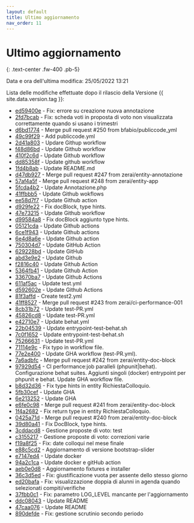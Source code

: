 ```yaml
---
layout: default
title: Ultimo aggiornamento
nav_order: 11
---
```


# Ultimo aggiornamento
{: .text-center .fw-400 .pb-5}

Data e ora dell'ultima modifica: 25/05/2022 13:21

Lista delle modifiche effettuate dopo il rilascio della Versione {{ site.data.version.tag }}:

- [ed59400e](http://github.com/trinko/giuaschool/commit/ed59400ed3d871aeb1712d092cd0f2f72ba0e5f7) - Fix: errore su creazione nuova annotazione
- [2fd7bcab](http://github.com/trinko/giuaschool/commit/2fd7bcabbbb74321d2af47fd4c0ab69a3a82f2f2) - Fix: scheda voti in proposta di voto non visualizzata correttamente quando si usano i trimestri
- [d6bd1774](http://github.com/trinko/giuaschool/commit/d6bd17747accdcffd5a66b35bd3676000fcfd335) - Merge pull request #250 from bfabio/publiccode_yml
- [49c99f29](http://github.com/trinko/giuaschool/commit/49c99f299da0275120892629401b2acef971c840) - Add publiccode.yml
- [2d41a803](http://github.com/trinko/giuaschool/commit/2d41a803759ee2ebd7c9a119418cacc9eacdb8a0) - Updare Githup workflow
- [f48d86bd](http://github.com/trinko/giuaschool/commit/f48d86bd2737f16e47aeafeb44ea2cfeb35e6800) - Update Github workflow
- [410f2c6d](http://github.com/trinko/giuaschool/commit/410f2c6de390af042b9fa2ff5d6f666155de4901) - Update Github workflow
- [dd85358f](http://github.com/trinko/giuaschool/commit/dd85358feb4586c31c40499f86730ff9af2a0aba) - Update github workflow
- [1fd4b8ab](http://github.com/trinko/giuaschool/commit/1fd4b8abdba5cc3576b29a1416fbd34af7f6b8fb) - Update README.md
- [d47db927](http://github.com/trinko/giuaschool/commit/d47db927723fa3bacd5c8f78862abd38dce53dcb) - Merge pull request #247 from zerai/entity-annotazione
- [57af4a5f](http://github.com/trinko/giuaschool/commit/57af4a5f2639b7decda8be340f016c76a2822519) - Merge pull request #248 from zerai/entity-app
- [5fcda4b2](http://github.com/trinko/giuaschool/commit/5fcda4b27ba913835354ec7a69f6a31bcd1b0d57) - Update Annotazione.php
- [41ffbbb5](http://github.com/trinko/giuaschool/commit/41ffbbb5fa35029be8c8bcc47aae29e47e7f0869) - Update Github wokflows
- [ee58d7f7](http://github.com/trinko/giuaschool/commit/ee58d7f7b48062746ad23a5e9876be60ec65fd3b) - Update Github action
- [d929fe22](http://github.com/trinko/giuaschool/commit/d929fe22590f2390d502e39f479c9022520e451f) - Fix docBlock, type hints.
- [47e73215](http://github.com/trinko/giuaschool/commit/47e732155a845c917c6eb3ec6f6675f52508632b) - Update Github workflow
- [d99584a8](http://github.com/trinko/giuaschool/commit/d99584a89c81797115754d7c6d1cf5bc1d7e0dc9) - Fix docBlock aggiunto type hints.
- [05121cda](http://github.com/trinko/giuaschool/commit/05121cda2f1fb3327be5a09c75babd651f92d63c) - Update Github actions
- [6ce1f943](http://github.com/trinko/giuaschool/commit/6ce1f9434a2ba6545ac2a456ef6b76fe1e94910f) - Update Github actions
- [6e4d8a6e](http://github.com/trinko/giuaschool/commit/6e4d8a6e7ab799443b337337784d7a7acdc56d8d) - Update Github action
- [750304d7](http://github.com/trinko/giuaschool/commit/750304d7b44e692024ea4bf5ac680058d053f773) - Update GitHub Action
- [629228bd](http://github.com/trinko/giuaschool/commit/629228bda051b7ce3daea6c682562c1ae46419f5) - Update GitHub
- [abd3e9e2](http://github.com/trinko/giuaschool/commit/abd3e9e2967c6000a00ed900677789db6090a818) - Update Github
- [f2816c40](http://github.com/trinko/giuaschool/commit/f2816c405372ebd7c37480d483df413fbeb341f2) - Update Github Action
- [5364fb41](http://github.com/trinko/giuaschool/commit/5364fb41ce75f3ab89f7b8eb2cc3ddd3696c06a1) - Update Github Action
- [33670ba7](http://github.com/trinko/giuaschool/commit/33670ba7ad4c911b030280b75b49d9fe3e3e931f) - Update Github Actions
- [611af5ac](http://github.com/trinko/giuaschool/commit/611af5acecd88794c6097e43e9a76924ae8086bd) - Update test.yml
- [d592602e](http://github.com/trinko/giuaschool/commit/d592602ec5e09d13956cad5659dab03d01c9050e) - Update Github Actions
- [81f3affd](http://github.com/trinko/giuaschool/commit/81f3affd8c540893790a4e01004e411d54e90d51) - Create test2.yml
- [41ff8527](http://github.com/trinko/giuaschool/commit/41ff8527ae50721182721ba7df31df53792d243c) - Merge pull request #243 from zerai/ci-performance-001
- [8cb31b72](http://github.com/trinko/giuaschool/commit/8cb31b72c49b34c366d69bb468ec32a7459be13c) - Update test-PR.yml
- [45826cd8](http://github.com/trinko/giuaschool/commit/45826cd839773b5ca96e4ba4353f9da7823ed7f6) - Update test-PR.yml
- [e42710e7](http://github.com/trinko/giuaschool/commit/e42710e74e0a28140eb0826ad5c4995194d44651) - Update behat.yml
- [22b04539](http://github.com/trinko/giuaschool/commit/22b04539d589e383b5f4b78c7de73740cea8146b) - Update entrypoint-test-behat.sh
- [7c0f1652](http://github.com/trinko/giuaschool/commit/7c0f16526250c868496e3a0c250c92d84a7ee22a) - Update entrypoint-test-behat.sh
- [75266631](http://github.com/trinko/giuaschool/commit/752666312b43bcb3015d360194a1809c7eacaa7a) - Update test-PR.yml
- [71114e9c](http://github.com/trinko/giuaschool/commit/71114e9c57a0a1580d7ff7c7bde0db5a603c42c8) - Fix typo in workflow file.
- [77e2e400](http://github.com/trinko/giuaschool/commit/77e2e4007451605302d79aaafab5dd9f9ea7cffd) - Update GHA workflow (test-PR.yml).
- [7a6adbfc](http://github.com/trinko/giuaschool/commit/7a6adbfcd8cada8b934897d7df0cb80a5ef2c4f5) - Merge pull request #242 from zerai/entity-doc-block
- [97929d54](http://github.com/trinko/giuaschool/commit/97929d545ec605e80c499ef4588164b12b4fb9ab) - CI performance:job paralleli (phpunit|behat). Configurazione behat suites. Aggiunti singoli (docker) entrypoint per phpunit e behat. Update GHA workflow file.
- [b8d32d36](http://github.com/trinko/giuaschool/commit/b8d32d3674f5fef2aba50c76da9bfce7cdea2a10) - Fix type hints in entity RichiestaColloquio.
- [5fb30cef](http://github.com/trinko/giuaschool/commit/5fb30cefde150fd3ac0b87329c4efab6864ca8e7) - Update GHA
- [6e213252](http://github.com/trinko/giuaschool/commit/6e21325224c2f3e6d5b634ad043e246a4478a3a9) - Update GHA
- [e6fe0c98](http://github.com/trinko/giuaschool/commit/e6fe0c9827682e84ef876f167cdefbfe38555abf) - Merge pull request #241 from zerai/entity-doc-block
- [1f4a2682](http://github.com/trinko/giuaschool/commit/1f4a2682fa75bb26c7dc0b455c6238cb41490ed8) - Fix return type in entity RichiestaColloquio.
- [0425a71d](http://github.com/trinko/giuaschool/commit/0425a71d1abd70771a3e253d0769d2cbc0e1c272) - Merge pull request #240 from zerai/entity-doc-block
- [39d80a41](http://github.com/trinko/giuaschool/commit/39d80a4182a2b8e5b498e0d1e5151b0209879adb) - Fix DocBlock, type hints.
- [3cddacd8](http://github.com/trinko/giuaschool/commit/3cddacd88f14265aeb7dc5c53c4042df5a8ae458) - Gestione proposte di voto: test
- [c3155217](http://github.com/trinko/giuaschool/commit/c31552172876e4f4e37ffc7979ea67696c029c07) - Gestione proposte di voto: correzioni varie
- [f19a8f25](http://github.com/trinko/giuaschool/commit/f19a8f250834146f5922d6b6e654a0ccf154b2cd) - Fix: date colloqui nel mese finale
- [e88c5cd2](http://github.com/trinko/giuaschool/commit/e88c5cd2e8a00fbccb715e059ab8de13cc4a73d9) - Aggiornamento di versione bootstrap-slider
- [e7147ed4](http://github.com/trinko/giuaschool/commit/e7147ed4a029ce17fc1e6151378334ce98440ca6) - Update docker
- [94a2c1ca](http://github.com/trinko/giuaschool/commit/94a2c1cabf7581d90176f7edfa4384f2411cd36b) - Update docker e gitHub action
- [aeb0e0d8](http://github.com/trinko/giuaschool/commit/aeb0e0d88e134a410a35242acfa126f742ba3258) - Aggiornamento fixtures e installer
- [36c3d5ed](http://github.com/trinko/giuaschool/commit/36c3d5ed5f94bbed608df6f141f28e6437faf497) - Fix: giustificazione vuota per assente dello stesso giorno
- [ed20bafa](http://github.com/trinko/giuaschool/commit/ed20bafad5f8a8065d1f7c8ff9a21cf6ba679cd7) - Fix: visualizzazione doppia di alunni in agenda quando selezionati compiti/verifiche
- [37fbb0c1](http://github.com/trinko/giuaschool/commit/37fbb0c1666205ae67ed46efb602980591898702) - Fix: parametro LOG_LEVEL mancante per l'aggiornamento
- [ddc08043](http://github.com/trinko/giuaschool/commit/ddc0804333ff303d41d8d1ccc02456bf2f1df32e) - Update README
- [47caa076](http://github.com/trinko/giuaschool/commit/47caa0760032b037b36bf08cf004c13f339788b7) - Update README
- [890defde](http://github.com/trinko/giuaschool/commit/890defdef6b0af5895d4660d5a9af73eab5e7415) - Fix: gestione scrutinio secondo periodo

